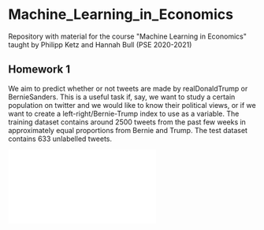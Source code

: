 # Machine_Learning_in_Economics
Repository with material for the course "Machine Learning in Economics" taught by Philipp Ketz and Hannah Bull (PSE 2020-2021)

## Homework 1

We aim to predict whether or not tweets are made by realDonaldTrump or BernieSanders. This is a useful task if, say, we want to study a certain population on twitter and we would like to know their political views, or if we want to create a left-right/Bernie-Trump index to use as a variable. The training dataset contains around 2500 tweets from the past few weeks in approximately equal proportions from Bernie and Trump. The test dataset contains 633 unlabelled tweets.

![plot](./Machine_learning_for_economics/Machine_learning_for_economics_material/output/homework_1/figures/fitted.pdf)

